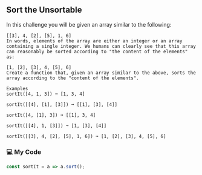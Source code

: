 ## Sort the Unsortable

In this challenge you will be given an array similar to the following:
```
[[3], 4, [2], [5], 1, 6]
In words, elements of the array are either an integer or an array containing a single integer. We humans can clearly see that this array can reasonably be sorted according to "the content of the elements" as:

[1, [2], [3], 4, [5], 6]
Create a function that, given an array similar to the above, sorts the array according to the "content of the elements".

Examples
sortIt([4, 1, 3]) ➞ [1, 3, 4]

sortIt([[4], [1], [3]]) ➞ [[1], [3], [4]]

sortIt([4, [1], 3]) ➞ [[1], 3, 4]

sortIt([[4], 1, [3]]) ➞ [1, [3], [4]]

sortIt([[3], 4, [2], [5], 1, 6]) ➞ [1, [2], [3], 4, [5], 6]
```
### :computer: My Code
```js
const sortIt = a => a.sort();

```
